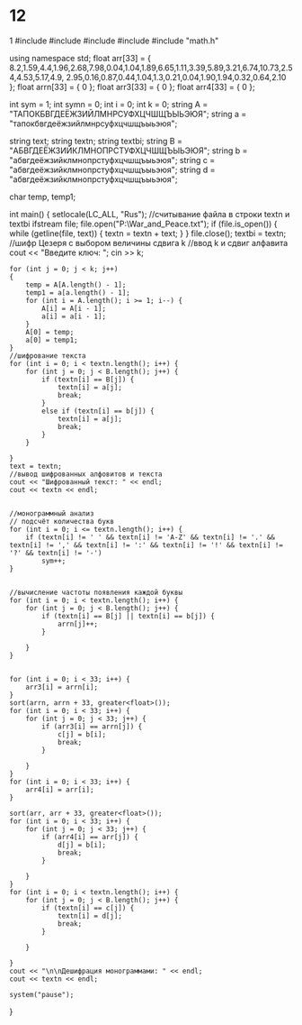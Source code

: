 # 12
1
#include <iostream>
#include <fstream>
#include <string> 
#include <algorithm>
#include "math.h"

using namespace std;
float arr[33] = { 8.2,1.59,4.4,1.96,2.68,7.98,0.04,1.04,1.89,6.65,1.11,3.39,5.89,3.21,6.74,10.73,2.54,4.53,5.17,4.9,
                  2.95,0.16,0.87,0.44,1.04,1.3,0.21,0.04,1.90,1.94,0.32,0.64,2.10 };
float arrn[33] = { 0 };
float arr3[33] = { 0 };
float arr4[33] = { 0 };

int sym = 1;
int symn = 0;
int i = 0;
int k = 0;
string A = "ТАПОКБВГДЕЁЖЗИЙЛМНРСУФХЦЧШЩЪЫЬЭЮЯ";
string a = "тапокбвгдеёжзийлмнрсуфхцчшщъыьэюя";

string text;
string textn;
string textbi;
string B = "АБВГДЕЁЖЗИЙКЛМНОПРСТУФХЦЧШЩЪЫЬЭЮЯ";
string b = "абвгдеёжзийклмнопрстуфхцчшщъыьэюя";
string c = "абвгдеёжзийклмнопрстуфхцчшщъыьэюя";
string d = "абвгдеёжзийклмнопрстуфхцчшщъыьэюя";

char temp, temp1;

int main()
{
    setlocale(LC_ALL, "Rus");
    //считывание файла в строки textn и textbi
    ifstream file;
    file.open("P:\\War_and_Peace.txt");
    if (file.is_open())
    {
        while (getline(file, text))
        {
            textn = textn + text;
        }
    }
    file.close();
    textbi = textn;
    //шифр Цезеря с выбором величины сдвига k
    //ввод k и сдвиг алфавита
    cout << "Введите ключ: ";
    cin >> k;
    
    for (int j = 0; j < k; j++)
    {
        temp = A[A.length() - 1];
        temp1 = a[a.length() - 1];
        for (int i = A.length(); i >= 1; i--) {
            A[i] = A[i - 1];
            a[i] = a[i - 1];
        }
        A[0] = temp;
        a[0] = temp1;
    }
    //шифрование текста 
    for (int i = 0; i < textn.length(); i++) {
        for (int j = 0; j < B.length(); j++) {
            if (textn[i] == B[j]) {
                textn[i] = a[j];
                break;
            }
            else if (textn[i] == b[j]) {
                textn[i] = a[j];
                break;
            }
        }

    }
    text = textn;
    //вывод шифрованных алфовитов и текста
    cout << "Шифрованный текст: " << endl;
    cout << textn << endl;


    //монограммный анализ
    // подсчёт количества букв
    for (int i = 0; i <= textn.length(); i++) {
        if (textn[i] != ' ' && textn[i] != 'A-Z' && textn[i] != '.' && textn[i] != ',' && textn[i] != ':' && textn[i] != '!' && textn[i] != '?' && textn[i] != '-')
            sym++;
    }

    
    //вычисление частоты появления каждой буквы
    for (int i = 0; i < textn.length(); i++) {
        for (int j = 0; j < B.length(); j++) {
            if (textn[i] == B[j] || textn[i] == b[j]) {
                arrn[j]++;
            }

        }
    }


    for (int i = 0; i < 33; i++) {
        arr3[i] = arrn[i];
    }
    sort(arrn, arrn + 33, greater<float>());
    for (int i = 0; i < 33; i++) {
        for (int j = 0; j < 33; j++) {
            if (arr3[i] == arrn[j]) {
                c[j] = b[i];
                break;
            }

        }
    }
    for (int i = 0; i < 33; i++) {
        arr4[i] = arr[i];
    }
    
    sort(arr, arr + 33, greater<float>());
    for (int i = 0; i < 33; i++) {
        for (int j = 0; j < 33; j++) {
            if (arr4[i] == arr[j]) {
                d[j] = b[i];
                break;
            }

        }
    }
    for (int i = 0; i < textn.length(); i++) {
        for (int j = 0; j < B.length(); j++) {
            if (textn[i] == c[j]) {
                textn[i] = d[j];
                break;
            }

        }

    }
    cout << "\n\nДешифрация монограммами: " << endl;
    cout << textn << endl;
    
    system("pause");
}
